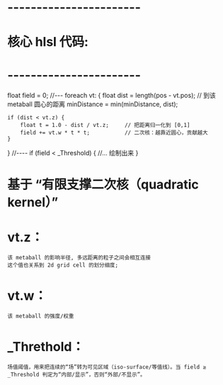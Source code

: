 
# ----------------------- #
#    核心 hlsl 代码:
# ----------------------- #
float field = 0;
//---
foreach vt:
{
    float dist = length(pos - vt.pos);   // 到该 metaball 圆心的距离
    minDistance = min(minDistance, dist);

    if (dist < vt.z) {
        float t = 1.0 - dist / vt.z;     // 把距离归一化到 [0,1]
        field += vt.w * t * t;           // 二次核：越靠近圆心，贡献越大
    }
}
//----
if (field < _Threshold) {
    //... 绘制出来
}


# 基于 “有限支撑二次核（quadratic kernel）”

# vt.z：
    该 metaball 的影响半径, 多远距离的粒子之间会相互连接
    这个值也关系到 2d grid cell 的划分细度;

# vt.w：
    该 metaball 的强度/权重 
    

# _Threthold：
    场值阈值，用来把连续的“场”转为可见区域（iso-surface/等值线）。当 field ≥ _Threshold 判定为“内部/显示”，否则“外部/不显示”。






























